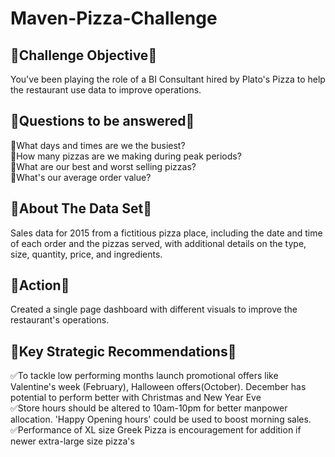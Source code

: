 # Maven-Pizza-Challenge
## 🔸Challenge Objective🔸
You've been playing the role of a BI Consultant hired by Plato's Pizza to help the restaurant use data to improve operations.

## 🔸Questions to be answered🔸
🛑What days and times are we the busiest?  
🛑How many pizzas are we making during peak periods?  
🛑What are our best and worst selling pizzas?  
🛑What's our average order value?  
 
## 🔸About The Data Set🔸
Sales data for 2015 from a fictitious pizza place, including the date and time of each order and the pizzas served, with additional details on the type, size, quantity, price, and ingredients.

## 🔸Action🔸
Created a single page dashboard with different visuals to improve the restaurant's operations.

 ## 🔸Key Strategic Recommendations🔸
✅To tackle low performing months launch promotional offers like Valentine's week (February), Halloween offers(October). December has potential to perform better with Christmas and New Year Eve  
✅Store hours should be altered to 10am-10pm for better manpower allocation. 'Happy Opening hours' could be used to boost morning sales.  
✅Performance of XL size Greek Pizza is encouragement for addition if newer extra-large size pizza's  
 
